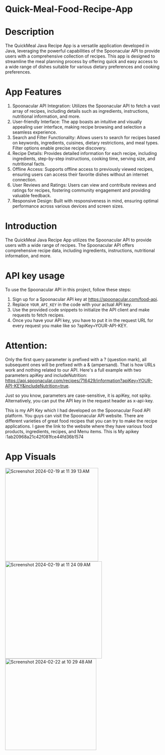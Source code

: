 # Quick-Meal-Food-Recipe-App

# Description
The QuickMeal Java Recipe App is a versatile application developed in Java, leveraging the powerful capabilities of the Spoonacular API to provide users with a comprehensive collection of recipes. This app is designed to streamline the meal planning process by offering quick and easy access to a wide range of dishes suitable for various dietary preferences and cooking preferences.

# App Features

1. Spoonacular API Integration: Utilizes the Spoonacular API to fetch a vast array of recipes, including details such as ingredients, instructions, nutritional information, and more.
2. User-friendly Interface: The app boasts an intuitive and visually appealing user interface, making recipe browsing and selection a seamless experience.
3. Search and Filter Functionality: Allows users to search for recipes based on keywords, ingredients, cuisines, dietary restrictions, and meal types. Filter options enable precise recipe discovery.
4. Recipe Details: Provides detailed information for each recipe, including ingredients, step-by-step instructions, cooking time, serving size, and nutritional facts.
5. Offline Access: Supports offline access to previously viewed recipes, ensuring users can access their favorite dishes without an internet connection.
6. User Reviews and Ratings: Users can view and contribute reviews and ratings for recipes, fostering community engagement and providing valuable feedback.
7. Responsive Design: Built with responsiveness in mind, ensuring optimal performance across various devices and screen sizes.

# Introduction
The QuickMeal Java Recipe App utilizes the Spoonacular API to provide users with a wide range of recipes. The Spoonacular API offers comprehensive recipe data, including ingredients, instructions, nutritional information, and more.

# API key usage
To use the Spoonacular API in this project, follow these steps:

1. Sign up for a Spoonacular API key at https://spoonacular.com/food-api.
2. Replace `YOUR_API_KEY` in the code with your actual API key.
3. Use the provided code snippets to initialize the API client and make requests to fetch recipes.
4. Once you have your API key, you have to put it in the request URL for every request you make like so ?apiKey=YOUR-API-KEY.

# Attention:
Only the first query parameter is prefixed with a ? (question mark), all subsequent ones will be prefixed with a & (ampersand). That is how URLs work and nothing related to our API. Here's a full example with two parameters apiKey and includeNutrition: https://api.spoonacular.com/recipes/716429/information?apiKey=YOUR-API-KEY&includeNutrition=true.

Just so you know, parameters are case-sensitive, it is apiKey, not spiky.
Alternatively, you can put the API key in the request header as x-api-key.

This is my API Key which I had developed on the Spoonacular Food API platform. You guys can visit the Spoonacular API website. There are different varieties of great food recipes that you can try to make the recipe applications. I gave the link to the website where they have various food products, ingredients, recipes, and Menu items.
This is My apikey :1ab20968a21c42f081fce44fd36b1574

# App Visuals
<img width="301" alt="Screenshot 2024-02-19 at 11 39 13 AM" src="https://github.com/kathan5550/Quick-Meal-Food-Recipe-App/assets/105222761/94813d69-23ef-4164-9f1d-54ee5bddd4f7">   <img width="313" alt="Screenshot 2024-02-19 at 11 24 09 AM" src="https://github.com/kathan5550/Quick-Meal-Food-Recipe-App/assets/105222761/b847ca90-6b2e-4da7-985d-91622044349d">
<img width="295" alt="Screenshot 2024-02-22 at 10 29 48 AM" src="https://github.com/kathan5550/Quick-Meal-Food-Recipe-App/assets/105222761/25ba1ff0-1c59-44ab-9633-d60b601e30b1">
